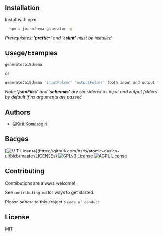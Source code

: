 
## Installation

Install  with npm

```bash
  npm i joi-schema-generator -g
```

*Prerequisites: __'prettier'__ and __'eslint'__ must be installed*

## Usage/Examples

```javascript
generateJoiSchema
```
or
```javascript
generateJoiSchema 'inputFolder' 'outputFolder' (both input and output folders are optional)
```

*Note: __'jsonFiles'__ and __'schemas'__ are considered as input and output folders by default if no arguments are passed*



## Authors

- [@KiritiKomaragiri](https://www.github.com/kiriti999)


## Badges

[![MIT License](https://img.shields.io/apm/l/atomic-design-ui.svg?)](https://github.com/tterb/atomic-design-ui/blob/master/LICENSEs)
[![GPLv3 License](https://img.shields.io/badge/License-GPL%20v3-yellow.svg)](https://opensource.org/licenses/)
[![AGPL License](https://img.shields.io/badge/license-AGPL-blue.svg)](http://www.gnu.org/licenses/agpl-3.0)


## Contributing

Contributions are always welcome!

See `contributing.md` for ways to get started.

Please adhere to this project's `code of conduct`.


## License

[MIT](https://choosealicense.com/licenses/mit/)


